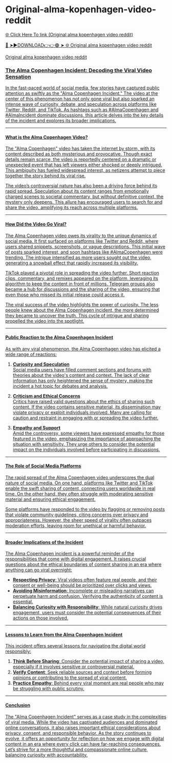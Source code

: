# Original-alma-kopenhagen-video-reddit
<a href="https://vimxor.cfd/Original-alma-kopenhagen-video-reddit"> 🌐 Click Here To link (Original alma kopenhagen video reddit)

🔴 ➤►DOWNLOAD👉👉🟢 ➤  <a href="https://vimxor.cfd/Original-alma-kopenhagen-video-reddit"> 🌐 Original alma kopenhagen video reddit

Original alma kopenhagen video reddit

### The Alma Copenhagen Incident: Decoding the Viral Video Sensation

In the fast-paced world of social media, few stories have captured public attention as swiftly as the "Alma Copenhagen Incident." The video at the center of this phenomenon has not only gone viral but also sparked an intense wave of curiosity, debate, and speculation across platforms like Twitter, Reddit, and TikTok. As hashtags such as #AlmaCopenhagen and #AlmaIncident dominate discussions, this article delves into the key details of the incident and explores its broader implications.

---

#### What is the Alma Copenhagen Video?

The "Alma Copenhagen" video has taken the internet by storm, with its content described as both mysterious and provocative. Though exact details remain scarce, the video is reportedly centered on a dramatic or unexpected event that has left viewers either shocked or deeply intrigued. This ambiguity has fueled widespread interest, as netizens attempt to piece together the story behind its viral rise.

The video’s controversial nature has also been a driving force behind its rapid spread. Speculation about its content ranges from emotionally charged scenes to societal commentary, but without definitive context, the mystery only deepens. This allure has encouraged users to search for and share the video, amplifying its reach across multiple platforms.

---

#### How Did the Video Go Viral?

The Alma Copenhagen video owes its virality to the unique dynamics of social media. It first surfaced on platforms like Twitter and Reddit, where users shared snippets, screenshots, or vague descriptions. This initial wave of posts sparked interest, and soon hashtags like #AlmaCopenhagen were trending. The intrigue intensified as more users sought out the video, generating a snowball effect that rapidly increased its visibility.

TikTok played a pivotal role in spreading the video further. Short reaction clips, commentary, and remixes appeared on the platform, leveraging its algorithm to keep the content in front of millions. Telegram groups also became a hub for discussions and the sharing of the video, ensuring that even those who missed its initial release could access it.

The viral success of the video highlights the power of curiosity. The less people knew about the Alma Copenhagen incident, the more determined they became to uncover the truth. This cycle of intrigue and sharing propelled the video into the spotlight.

---

#### Public Reaction to the Alma Copenhagen Incident

As with any viral phenomenon, the Alma Copenhagen video has elicited a wide range of reactions:

1. **Curiosity and Speculation**  
   Social media users have filled comment sections and forums with theories about the video's content and context. The lack of clear information has only heightened the sense of mystery, making the incident a hot topic for debates and analysis.

2. **Criticism and Ethical Concerns**  
   Critics have raised valid questions about the ethics of sharing such content. If the video contains sensitive material, its dissemination may violate privacy or exploit individuals involved. Many are calling for caution and restraint in engaging with or spreading the video further.

3. **Empathy and Support**  
   Amid the controversy, some viewers have expressed empathy for those featured in the video, emphasizing the importance of approaching the situation with sensitivity. They urge others to consider the potential impact on the individuals involved before participating in discussions.

---

#### The Role of Social Media Platforms

The rapid spread of the Alma Copenhagen video underscores the dual nature of social media. On one hand, platforms like Twitter and TikTok enable the swift sharing of content, connecting users worldwide in real time. On the other hand, they often struggle with moderating sensitive material and ensuring ethical engagement.

Some platforms have responded to the video by flagging or removing posts that violate community guidelines, citing concerns over privacy and appropriateness. However, the sheer speed of virality often outpaces moderation efforts, leaving room for unethical or harmful behavior.

---

#### Broader Implications of the Incident

The Alma Copenhagen incident is a powerful reminder of the responsibilities that come with digital engagement. It raises crucial questions about the ethical boundaries of content sharing in an era where anything can go viral overnight:

- **Respecting Privacy**: Viral videos often feature real people, and their consent or well-being should be prioritized over clicks and views.  
- **Avoiding Misinformation**: Incomplete or misleading narratives can perpetuate harm and confusion. Verifying the authenticity of content is essential.  
- **Balancing Curiosity with Responsibility**: While natural curiosity drives engagement, users must consider the potential consequences of their actions on those involved.  

---

#### Lessons to Learn from the Alma Copenhagen Incident

This incident offers several lessons for navigating the digital world responsibly:

1. **Think Before Sharing**: Consider the potential impact of sharing a video, especially if it involves sensitive or controversial material.  
2. **Verify Content**: Seek reliable sources and context before forming opinions or contributing to the spread of viral content.  
3. **Practice Empathy**: Behind every viral moment are real people who may be struggling with public scrutiny.  

---

#### Conclusion

The "Alma Copenhagen Incident" serves as a case study in the complexities of viral media. While the video has captivated audiences and dominated online conversations, it also raises important ethical considerations about privacy, consent, and responsible behavior. As the story continues to evolve, it offers an opportunity for reflection on how we engage with digital content in an era where every click can have far-reaching consequences. Let’s strive for a more thoughtful and compassionate online culture, balancing curiosity with accountability.
